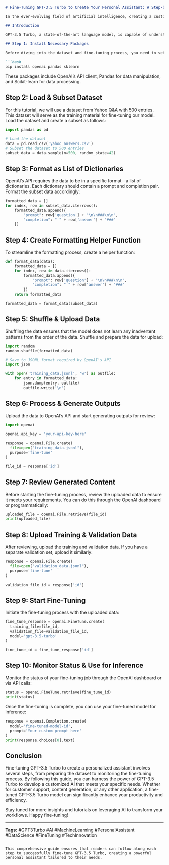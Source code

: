 ```markdown
# Fine-Tuning GPT-3.5 Turbo to Create Your Personal Assistant: A Step-by-Step Guide

In the ever-evolving field of artificial intelligence, creating a custom AI that serves as your personal assistant is not only fascinating but also highly practical. With GPT-3.5 Turbo, fine-tuning your model to cater to specific needs is within reach. This comprehensive guide will walk you through the process, ensuring you can effectively fine-tune GPT-3.5 Turbo to create a personalized assistant.

## Introduction

GPT-3.5 Turbo, a state-of-the-art language model, is capable of understanding and generating human-like text based on the input it receives. By fine-tuning GPT-3.5 Turbo, you can tailor it to perform specific tasks, such as answering customer inquiries, providing tech support, or even curating personalized content. This guide covers the entire fine-tuning process, from installing necessary packages to monitoring the status of your training.

## Step 1: Install Necessary Packages

Before diving into the dataset and fine-tuning process, you need to set up your environment with the appropriate packages. Use the following commands to install the required libraries:

```bash
pip install openai pandas sklearn
```

These packages include OpenAI’s API client, Pandas for data manipulation, and Scikit-learn for data processing.

## Step 2: Load & Subset Dataset

For this tutorial, we will use a dataset from Yahoo Q&A with 500 entries. This dataset will serve as the training material for fine-tuning our model. Load the dataset and create a subset as follows:

```python
import pandas as pd

# Load the dataset
data = pd.read_csv('yahoo_answers.csv')
# Subset the dataset to 500 entries
subset_data = data.sample(n=500, random_state=42)
```

## Step 3: Format as List of Dictionaries

OpenAI’s API requires the data to be in a specific format—a list of dictionaries. Each dictionary should contain a prompt and completion pair. Format the subset data accordingly:

```python
formatted_data = []
for index, row in subset_data.iterrows():
    formatted_data.append({
        "prompt": row['question'] + "\n\n###\n\n",
        "completion": " " + row['answer'] + "###"
    })
```

## Step 4: Create Formatting Helper Function

To streamline the formatting process, create a helper function:

```python
def format_data(data):
    formatted_data = []
    for index, row in data.iterrows():
        formatted_data.append({
            "prompt": row['question'] + "\n\n###\n\n",
            "completion": " " + row['answer'] + "###"
        })
    return formatted_data

formatted_data = format_data(subset_data)
```

## Step 5: Shuffle & Upload Data

Shuffling the data ensures that the model does not learn any inadvertent patterns from the order of the data. Shuffle and prepare the data for upload:

```python
import random
random.shuffle(formatted_data)

# Save to JSONL format required by OpenAI's API
import json

with open('training_data.jsonl', 'w') as outfile:
    for entry in formatted_data:
        json.dump(entry, outfile)
        outfile.write('\n')
```

## Step 6: Process & Generate Outputs

Upload the data to OpenAI’s API and start generating outputs for review:

```python
import openai

openai.api_key = 'your-api-key-here'

response = openai.File.create(
  file=open("training_data.jsonl"),
  purpose='fine-tune'
)

file_id = response['id']
```

## Step 7: Review Generated Content

Before starting the fine-tuning process, review the uploaded data to ensure it meets your requirements. You can do this through the OpenAI dashboard or programmatically:

```python
uploaded_file = openai.File.retrieve(file_id)
print(uploaded_file)
```

## Step 8: Upload Training & Validation Data

After reviewing, upload the training and validation data. If you have a separate validation set, upload it similarly:

```python
response = openai.File.create(
  file=open("validation_data.jsonl"),
  purpose='fine-tune'
)

validation_file_id = response['id']
```

## Step 9: Start Fine-Tuning

Initiate the fine-tuning process with the uploaded data:

```python
fine_tune_response = openai.FineTune.create(
  training_file=file_id,
  validation_file=validation_file_id,
  model='gpt-3.5-turbo'
)

fine_tune_id = fine_tune_response['id']
```

## Step 10: Monitor Status & Use for Inference

Monitor the status of your fine-tuning job through the OpenAI dashboard or via API calls:

```python
status = openai.FineTune.retrieve(fine_tune_id)
print(status)
```

Once the fine-tuning is complete, you can use your fine-tuned model for inference:

```python
response = openai.Completion.create(
  model='fine-tuned-model-id',
  prompt='Your custom prompt here'
)
print(response.choices[0].text)
```

## Conclusion

Fine-tuning GPT-3.5 Turbo to create a personalized assistant involves several steps, from preparing the dataset to monitoring the fine-tuning process. By following this guide, you can harness the power of GPT-3.5 Turbo to develop a customized AI that meets your specific needs. Whether for customer support, content generation, or any other application, a fine-tuned GPT-3.5 Turbo model can significantly enhance your productivity and efficiency.

Stay tuned for more insights and tutorials on leveraging AI to transform your workflows. Happy fine-tuning!

---

**Tags:** #GPT3Turbo #AI #MachineLearning #PersonalAssistant #DataScience #FineTuning #TechInnovation
```

This comprehensive guide ensures that readers can follow along each step to successfully fine-tune GPT-3.5 Turbo, creating a powerful personal assistant tailored to their needs.